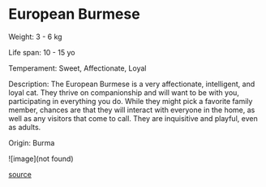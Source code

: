 # European Burmese

Weight: 3 - 6 kg

Life span: 10 - 15 yo

Temperament: Sweet, Affectionate, Loyal

Description: The European Burmese is a very affectionate, intelligent, and loyal cat. They thrive on companionship and will want to be with you, participating in everything you do. While they might pick a favorite family member, chances are that they will interact with everyone in the home, as well as any visitors that come to call. They are inquisitive and playful, even as adults. 

Origin: Burma

![image](not found)

[source](https://api.thecatapi.com/v1/breeds/ebur)
